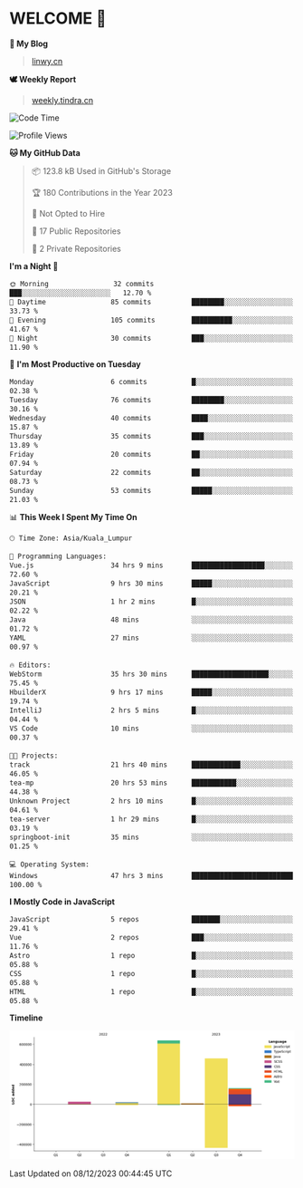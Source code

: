 # WELCOME 👋

**🐶 My Blog**
> [linwy.cn](linwy.cn)

**🕊️ Weekly Report**
> [weekly.tindra.cn](weekly.tindra.cn)
<!--START_SECTION:waka-->
![Code Time](http://img.shields.io/badge/Code%20Time-663%20hrs%2028%20mins-blue)

![Profile Views](http://img.shields.io/badge/Profile%20Views-9-blue)

**🐱 My GitHub Data** 

> 📦 123.8 kB Used in GitHub's Storage 
 > 
> 🏆 180 Contributions in the Year 2023
 > 
> 🚫 Not Opted to Hire
 > 
> 📜 17 Public Repositories 
 > 
> 🔑 2 Private Repositories 
 > 
**I'm a Night 🦉** 

```text
🌞 Morning                32 commits          ███░░░░░░░░░░░░░░░░░░░░░░   12.70 % 
🌆 Daytime                85 commits          ████████░░░░░░░░░░░░░░░░░   33.73 % 
🌃 Evening                105 commits         ██████████░░░░░░░░░░░░░░░   41.67 % 
🌙 Night                  30 commits          ███░░░░░░░░░░░░░░░░░░░░░░   11.90 % 
```
📅 **I'm Most Productive on Tuesday** 

```text
Monday                   6 commits           █░░░░░░░░░░░░░░░░░░░░░░░░   02.38 % 
Tuesday                  76 commits          ████████░░░░░░░░░░░░░░░░░   30.16 % 
Wednesday                40 commits          ████░░░░░░░░░░░░░░░░░░░░░   15.87 % 
Thursday                 35 commits          ███░░░░░░░░░░░░░░░░░░░░░░   13.89 % 
Friday                   20 commits          ██░░░░░░░░░░░░░░░░░░░░░░░   07.94 % 
Saturday                 22 commits          ██░░░░░░░░░░░░░░░░░░░░░░░   08.73 % 
Sunday                   53 commits          █████░░░░░░░░░░░░░░░░░░░░   21.03 % 
```


📊 **This Week I Spent My Time On** 

```text
🕑︎ Time Zone: Asia/Kuala_Lumpur

💬 Programming Languages: 
Vue.js                   34 hrs 9 mins       ██████████████████░░░░░░░   72.60 % 
JavaScript               9 hrs 30 mins       █████░░░░░░░░░░░░░░░░░░░░   20.21 % 
JSON                     1 hr 2 mins         █░░░░░░░░░░░░░░░░░░░░░░░░   02.22 % 
Java                     48 mins             ░░░░░░░░░░░░░░░░░░░░░░░░░   01.72 % 
YAML                     27 mins             ░░░░░░░░░░░░░░░░░░░░░░░░░   00.97 % 

🔥 Editors: 
WebStorm                 35 hrs 30 mins      ███████████████████░░░░░░   75.45 % 
HbuilderX                9 hrs 17 mins       █████░░░░░░░░░░░░░░░░░░░░   19.74 % 
IntelliJ                 2 hrs 5 mins        █░░░░░░░░░░░░░░░░░░░░░░░░   04.44 % 
VS Code                  10 mins             ░░░░░░░░░░░░░░░░░░░░░░░░░   00.37 % 

🐱‍💻 Projects: 
track                    21 hrs 40 mins      ████████████░░░░░░░░░░░░░   46.05 % 
tea-mp                   20 hrs 53 mins      ███████████░░░░░░░░░░░░░░   44.38 % 
Unknown Project          2 hrs 10 mins       █░░░░░░░░░░░░░░░░░░░░░░░░   04.61 % 
tea-server               1 hr 29 mins        █░░░░░░░░░░░░░░░░░░░░░░░░   03.19 % 
springboot-init          35 mins             ░░░░░░░░░░░░░░░░░░░░░░░░░   01.25 % 

💻 Operating System: 
Windows                  47 hrs 3 mins       █████████████████████████   100.00 % 
```

**I Mostly Code in JavaScript** 

```text
JavaScript               5 repos             ███████░░░░░░░░░░░░░░░░░░   29.41 % 
Vue                      2 repos             ███░░░░░░░░░░░░░░░░░░░░░░   11.76 % 
Astro                    1 repo              █░░░░░░░░░░░░░░░░░░░░░░░░   05.88 % 
CSS                      1 repo              █░░░░░░░░░░░░░░░░░░░░░░░░   05.88 % 
HTML                     1 repo              █░░░░░░░░░░░░░░░░░░░░░░░░   05.88 % 
```



**Timeline**

![Lines of Code chart](https://raw.githubusercontent.com/rieraa/rieraa/main/assets/bar_graph.png)


 Last Updated on 08/12/2023 00:44:45 UTC
<!--END_SECTION:waka-->
